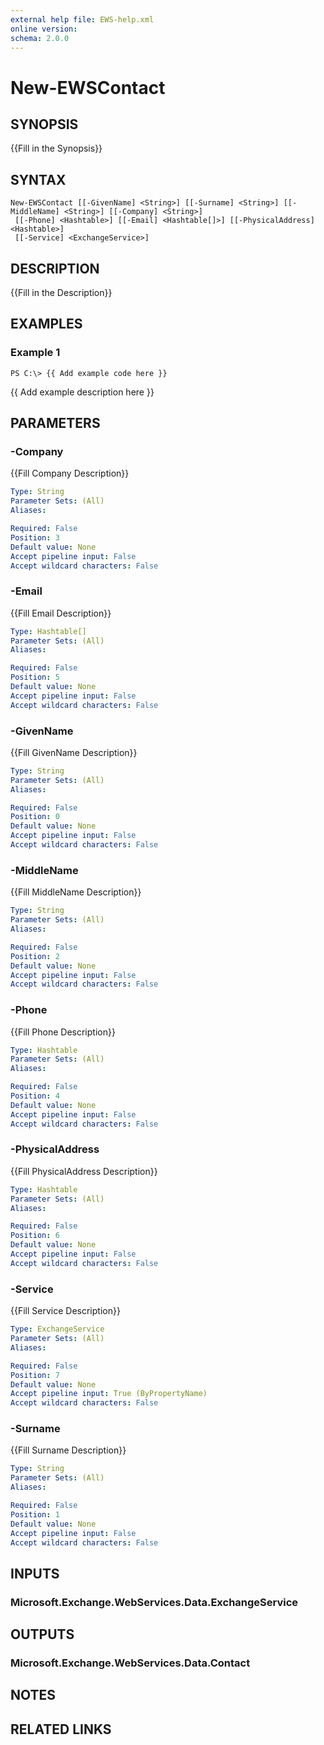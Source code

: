 ```yaml
---
external help file: EWS-help.xml
online version: 
schema: 2.0.0
---
```


# New-EWSContact

## SYNOPSIS
{{Fill in the Synopsis}}

## SYNTAX

```
New-EWSContact [[-GivenName] <String>] [[-Surname] <String>] [[-MiddleName] <String>] [[-Company] <String>]
 [[-Phone] <Hashtable>] [[-Email] <Hashtable[]>] [[-PhysicalAddress] <Hashtable>]
 [[-Service] <ExchangeService>]
```

## DESCRIPTION
{{Fill in the Description}}

## EXAMPLES

### Example 1
```
PS C:\> {{ Add example code here }}
```

{{ Add example description here }}

## PARAMETERS

### -Company
{{Fill Company Description}}

```yaml
Type: String
Parameter Sets: (All)
Aliases: 

Required: False
Position: 3
Default value: None
Accept pipeline input: False
Accept wildcard characters: False
```

### -Email
{{Fill Email Description}}

```yaml
Type: Hashtable[]
Parameter Sets: (All)
Aliases: 

Required: False
Position: 5
Default value: None
Accept pipeline input: False
Accept wildcard characters: False
```

### -GivenName
{{Fill GivenName Description}}

```yaml
Type: String
Parameter Sets: (All)
Aliases: 

Required: False
Position: 0
Default value: None
Accept pipeline input: False
Accept wildcard characters: False
```

### -MiddleName
{{Fill MiddleName Description}}

```yaml
Type: String
Parameter Sets: (All)
Aliases: 

Required: False
Position: 2
Default value: None
Accept pipeline input: False
Accept wildcard characters: False
```

### -Phone
{{Fill Phone Description}}

```yaml
Type: Hashtable
Parameter Sets: (All)
Aliases: 

Required: False
Position: 4
Default value: None
Accept pipeline input: False
Accept wildcard characters: False
```

### -PhysicalAddress
{{Fill PhysicalAddress Description}}

```yaml
Type: Hashtable
Parameter Sets: (All)
Aliases: 

Required: False
Position: 6
Default value: None
Accept pipeline input: False
Accept wildcard characters: False
```

### -Service
{{Fill Service Description}}

```yaml
Type: ExchangeService
Parameter Sets: (All)
Aliases: 

Required: False
Position: 7
Default value: None
Accept pipeline input: True (ByPropertyName)
Accept wildcard characters: False
```

### -Surname
{{Fill Surname Description}}

```yaml
Type: String
Parameter Sets: (All)
Aliases: 

Required: False
Position: 1
Default value: None
Accept pipeline input: False
Accept wildcard characters: False
```

## INPUTS

### Microsoft.Exchange.WebServices.Data.ExchangeService


## OUTPUTS

### Microsoft.Exchange.WebServices.Data.Contact


## NOTES

## RELATED LINKS

